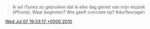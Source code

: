 > Ik wil iTunes zo gebruiken dat ik elke dag geniet van mijn muziek \(iPhone\)\. Waar beginnen? Wie geeft concrete tip? \#durftevragen

<img src="../../media/tweet.ico" width="12" /> [Wed Jul 07 19:33:17 +0000 2010](https://twitter.com/DromerDenker/status/17974017654)